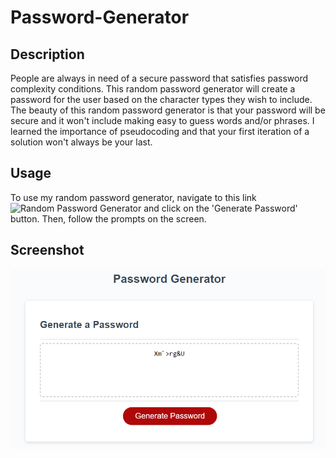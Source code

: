 # Password-Generator

## Description
People are always in need of a secure password that satisfies password complexity conditions. This random password generator will create a password for the user based on the character types they wish to include. The beauty of this random password generator is that your password will be secure and it won't include making easy to guess words and/or phrases. I learned the importance of pseudocoding and that your first iteration of a solution won't always be your last.

## Usage
To use my random password generator, navigate to this link ![Random Password Generator](https://nicklearning.github.io/password-generator/) and click on the 'Generate Password' button. Then, follow the prompts on the screen.

## Screenshot
![Password Generator](./assets/password%20generator%20ss.PNG)

